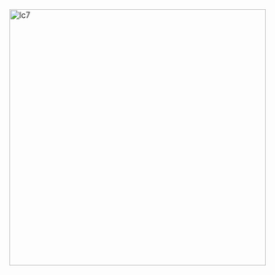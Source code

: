 <img width="461" alt="lc7" src="https://user-images.githubusercontent.com/40574628/72737942-27e14880-3b66-11ea-9e53-84634c8a0dba.PNG">
